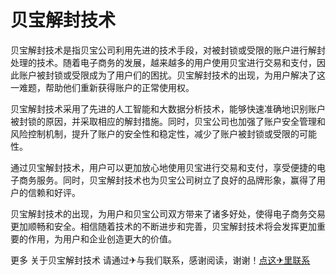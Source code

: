 # 贝宝解封技术

贝宝解封技术是指贝宝公司利用先进的技术手段，对被封锁或受限的账户进行解封处理的技术。随着电子商务的发展，越来越多的用户使用贝宝进行交易和支付，因此账户被封锁或受限成为了用户们的困扰。贝宝解封技术的出现，为用户解决了这一难题，帮助他们重新获得账户的正常使用权。

贝宝解封技术采用了先进的人工智能和大数据分析技术，能够快速准确地识别账户被封锁的原因，并采取相应的解封措施。同时，贝宝公司也加强了账户安全管理和风险控制机制，提升了账户的安全性和稳定性，减少了账户被封锁或受限的可能性。

通过贝宝解封技术，用户可以更加放心地使用贝宝进行交易和支付，享受便捷的电子商务服务。同时，贝宝解封技术也为贝宝公司树立了良好的品牌形象，赢得了用户的信赖和好评。

贝宝解封技术的出现，为用户和贝宝公司双方带来了诸多好处，使得电子商务交易更加顺畅和安全。相信随着技术的不断进步和完善，贝宝解封技术将会发挥更加重要的作用，为用户和企业创造更大的价值。

更多 关于贝宝解封技术 请通过✈与我们联系，感谢阅读，谢谢！[点这✈里联系](https://1.k02.cc)